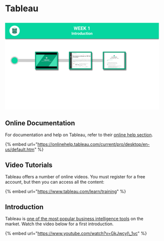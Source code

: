 # Tableau

##  

![](../../../.gitbook/assets/course-navigator_tes.svg)

## Online Documentation

For documentation and help on Tableau, refer to their [online help section](https://onlinehelp.tableau.com/current/pro/desktop/en-us/default.htm).

{% embed url="https://onlinehelp.tableau.com/current/pro/desktop/en-us/default.htm" %}

## Video Tutorials

Tableau offers a number of online videos. You must register for a free account, but then you can access all the content:

{% embed url="https://www.tableau.com/learn/training" %}

## Introduction

Tableau is [one of the most popular business intelligence tools](https://www.tableau.com/de-de/about/blog/2017/2/tableau-five-years-leader-gartners-magic-quadrant-analytics-66133) on the market. Watch the video below for a first introduction.

{% embed url="https://www.youtube.com/watch?v=GkJwcyI\_1vc" %}

